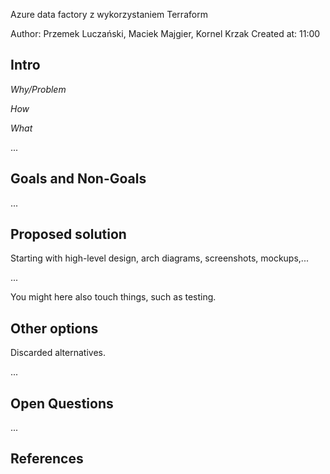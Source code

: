Azure data factory z wykorzystaniem Terraform

Author: Przemek Luczański, Maciek Majgier, Kornel Krzak
Created at: 11:00

## Intro

*Why/Problem*

*How*

*What*

...

## Goals and Non-Goals

...

## Proposed solution

Starting with high-level design, arch diagrams, screenshots, mockups,... 

...

You might here also touch things, such as testing.

## Other options

Discarded alternatives.

...

## Open Questions

...

## References
